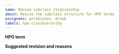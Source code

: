 ```yaml
---
name: Revise subclass relationship
about: Revise the subclass structure for HPO terms
assignees: pnrobinson, drseb
labels: hpo-classhierarchy
---
```


**HPO term**


**Suggested revision and reasons**


